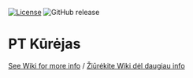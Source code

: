 [![License](https://img.shields.io/github/license/MekDrop/PTKurejas.svg?maxAge=2592000)](License.txt) ![GitHub release](https://img.shields.io/github/release/MekDrop/PTKurejas.svg?maxAge=2592000)
# PT Kūrėjas
[See Wiki for more info](https://github.com/MekDrop/PTKurejas/wiki) / [Žiūrėkite Wiki dėl daugiau info](https://github.com/MekDrop/PTKurejas/wiki)

